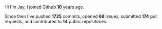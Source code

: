 Hi I'm Jay, I joined Github **10** years ago.

Since then I've pushed **1725** commits, opened **68** issues, submitted **174** pull requests, and contributed to **14** public repositories.
